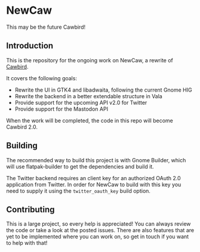 # NewCaw
This may be the future Cawbird!

## Introduction

This is the repository for the ongoing work on NewCaw, a rewrite of [Cawbird](https://github.com/ibboard/cawbird).

It covers the following goals:
- Rewrite the UI in GTK4 and libadwaita, following the current Gnome HIG
- Rewrite the backend in a better extendable structure in Vala
- Provide support for the upcoming API v2.0 for Twitter
- Provide support for the Mastodon API

When the work will be completed, the code in this repo will become Cawbird 2.0.

## Building

The recommended way to build this project is with Gnome Builder, which will use flatpak-builder to get the dependencies and build it.

The Twitter backend requires an client key for an authorized OAuth 2.0 application from Twitter. In order for NewCaw to build with this key you need to supply it using the `twitter_oauth_key` build option.

## Contributing

This is a large project, so every help is appreciated! You can always review the code or take a look at the posted issues. There are also features that are yet to be implemented where you can work on, so get in touch if you want to help with that!
